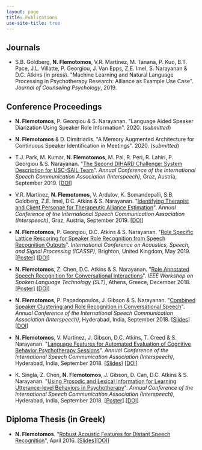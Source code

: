 ```yaml
---
layout: page
title: Publications
use-site-title: true
---
```


## Journals
* S.B. Goldberg, __N. Flemotomos__, V.R. Martinez, M. Tanana, P. Kuo, B.T. Pace, J.L. Villatte, P. Georgiou, J. Van Epps, Z.E. Imel, S. Narayanan & D.C. Atkins (in press). "Machine Learning and Natural Language Processing in Psychotherapy Research: Alliance as Example Use Case". *Journal of Counseling Psychology*, 2019.

## Conference Proceedings
* __N. Flemotomos__, P. Georgiou & S. Narayanan. "Language Aided Speaker Diarization Using Speaker Role Information". 2020. (*submitted*)

* __N. Flemotomos__ & D. Dimitriadis. "A Memory Augmented Architecture for Continuous Speaker Identification in Meetings". 2020. (*submitted*)

* T.J. Park, M. Kumar, __N. Flemotomos__, M. Pal, R. Peri, R. Lahiri, P. Georgiou & S. Narayanan. "[The Second DIHARD Challenge: System Description for USC-SAIL Team](/work/papers/2019_IS_DIHARD.pdf)". *Annual Conference of the International Speech Communication Association (Interspeech)*, Graz, Austria, September 2019. [[DOI](http://dx.doi.org/10.21437/Interspeech.2019-1903)]

* V.R. Martinez, __N. Flemotomos__, V. Ardulov, K. Somandepalli, S.B. Goldberg, Z.E. Imel, D.C. Atkins & S. Narayanan. "[Identifying Therapist and Client Personae for Therapeutic Alliance Estimation](/work/papers/2019_IS_Personae_Alliance.pdf)". *Annual Conference of the International Speech Communication Association (Interspeech)*, Graz, Austria, September 2019. [[DOI](http://dx.doi.org/10.21437/Interspeech.2019-2829)]

* __N. Flemotomos__, P. Georgiou, D.C. Atkins & S. Narayanan. "[Role Specific Lattice Rescoring for Speaker Role Recognition from Speech Recognition Outputs](/work/papers/2019_ICASSP_Role_Specific_ASR.pdf)". *International Conference on Acoustics, Speech, and Signal Processing (ICASSP)*, Brighton, United Kingdom, May 2019. [[Poster](/work/presentations/2019_ICASSP_Role_Specific_ASR_poster.pdf)] [[DOI](http://dx.doi.org/10.1109/ICASSP.2019.8683900)]

* __N. Flemotomos__, Z. Chen, D.C. Atkins & S. Narayanan. "[Role Annotated Speech Recognition for Conversational Interactions](/work/papers/2018_SLT_RASR.pdf)". *IEEE Workshop on Spoken Language Technology (SLT)*, Athens, Greece, December 2018.
[[Poster](/work/presentations/2018_SLT_RASR_poster.pdf)] [[DOI](http://dx.doi.org/10.1109/SLT.2018.8639611)]

* __N. Flemotomos__, P. Papadopoulos, J. Gibson & S. Narayanan. "[Combined Speaker Clustering and Role Recognition in Conversational Speech](/work/papers/2018_IS_SpeakerClustering.pdf)". *Annual Conference of the International Speech Communication Association (Interspeech)*, Hyderabad, India, September 2018.
[[Slides](/work/presentations/2018_IS_SpeakerClustering_pres.pdf)] [[DOI](http://dx.doi.org/10.21437/Interspeech.2018-1654)]

* __N. Flemotomos__, V. Martinez, J. Gibson, D.C. Atkins, T. Creed & S. Narayanan. "[Language Features for Automated Evaluation of Cognitive Behavior Psychotherapy Sessions](/work/papers/2018_IS_CBT_lang_features.pdf)". *Annual Conference of the International Speech Communication Association (Interspeech)*, Hyderabad, India, September 2018.
[[Slides](/work/presentations/2018_IS_CBT_lang_features_pres.pdf)] [[DOI](http://dx.doi.org/10.21437/Interspeech.2018-1518)]

* K. Singla, Z. Chen, __N. Flemotomos__, J. Gibson, D. Can, D.C. Atkins & S. Narayanan. "[Using Prosodic and Lexical Information for Learning Utterance-level Behaviors in Psychotherapy](/work/papers/2018_IS_multimodal_MISC.pdf)". *Annual Conference of the International Speech Communication Association (Interspeech)*, Hyderabad, India, September 2018.
[[Poster](/work/presentations/2018_IS_multimodal_MISC_poster.pdf)] [[DOI](http://dx.doi.org/10.21437/Interspeech.2018-2551)]

## Diploma Thesis (in Greek)

* __N. Flemotomos__. "[Robust Acoustic Features for Distant Speech Recognition](/work/thesis/Diploma_Thesis_NF_NTUA.pdf)", April 2016.
[[Slides](/work/presentations/2016_NTUA_thesis_pres.pdf)][[DOI](http://dspace.lib.ntua.gr/handle/123456789/42749?locale-attribute=en)]
